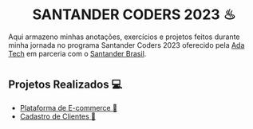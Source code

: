 # <h1 align='center'>**SANTANDER CODERS 2023** ♨</h1>

<p>Aqui armazeno minhas anotações, exercícios e projetos feitos durante minha jornada no programa Santander Coders 2023 oferecido pela <a href="https://www.linkedin.com/school/adatechbr/">Ada Tech</a> em parceria com o <a href="https://www.becas-santander.com/en/index.html">Santander Brasil</a>. </p>

# <h2>**Projetos Realizados 💻**</h2>

- <a href="https://github.com/tthayza/ecommerce-platform"> Plataforma de E-commerce 🛒 </a>
- <a href="https://github.com/tthayza/cadastro-clientes"> Cadastro de Clientes 📑</a>
